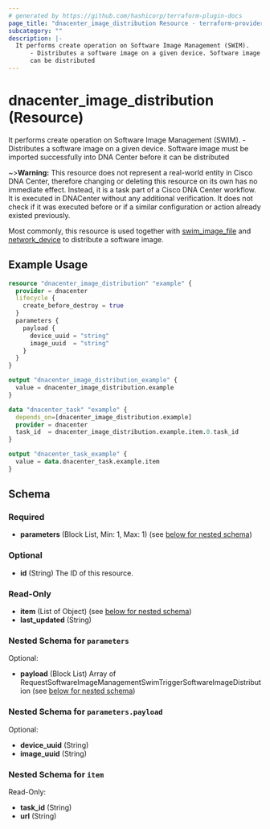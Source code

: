 ```yaml
---
# generated by https://github.com/hashicorp/terraform-plugin-docs
page_title: "dnacenter_image_distribution Resource - terraform-provider-dnacenter"
subcategory: ""
description: |-
  It performs create operation on Software Image Management (SWIM).
      - Distributes a software image on a given device. Software image must be imported successfully into DNA Center before it
      can be distributed
---
```


# dnacenter_image_distribution (Resource)

It performs create operation on Software Image Management (SWIM).
	- Distributes a software image on a given device. Software image must be imported successfully into DNA Center before it
	can be distributed

~>**Warning:**
This resource does not represent a real-world entity in Cisco DNA Center, therefore changing or deleting this resource on its own has no immediate effect.
Instead, it is a task part of a Cisco DNA Center workflow. It is executed in DNACenter without any additional verification. It does not check if it was executed before or if a similar configuration or action already existed previously.

Most commonly, this resource is used together with [swim_image_file](./swim_image_file.md) and [network_device](./network_device.md) to distribute a software image.

## Example Usage

```terraform
resource "dnacenter_image_distribution" "example" {
  provider = dnacenter
  lifecycle {
    create_before_destroy = true
  }
  parameters {
    payload {
      device_uuid = "string"
      image_uuid  = "string"
    }
  }
}

output "dnacenter_image_distribution_example" {
  value = dnacenter_image_distribution.example
}

data "dnacenter_task" "example" {
  depends_on=[dnacenter_image_distribution.example]
  provider = dnacenter
  task_id  = dnacenter_image_distribution.example.item.0.task_id
}

output "dnacenter_task_example" {
  value = data.dnacenter_task.example.item
}
```

<!-- schema generated by tfplugindocs -->
## Schema

### Required

- **parameters** (Block List, Min: 1, Max: 1) (see [below for nested schema](#nestedblock--parameters))

### Optional

- **id** (String) The ID of this resource.

### Read-Only

- **item** (List of Object) (see [below for nested schema](#nestedatt--item))
- **last_updated** (String)

<a id="nestedblock--parameters"></a>
### Nested Schema for `parameters`

Optional:

- **payload** (Block List) Array of RequestSoftwareImageManagementSwimTriggerSoftwareImageDistribution (see [below for nested schema](#nestedblock--parameters--payload))

<a id="nestedblock--parameters--payload"></a>
### Nested Schema for `parameters.payload`

Optional:

- **device_uuid** (String)
- **image_uuid** (String)



<a id="nestedatt--item"></a>
### Nested Schema for `item`

Read-Only:

- **task_id** (String)
- **url** (String)


